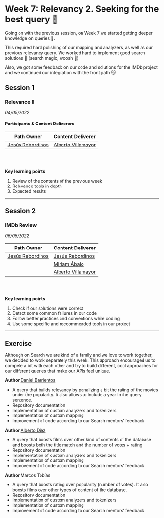 # Week 7: Relevancy 2. Seeking for the best query :mag_right:
 Going on with the previous session, on Week 7 we started getting deeper knowledge on queries :brain:.

This required hard polishing of our mapping and analyzers, as well as our previous relevancy query. We worked hard to implement good search solutions :pencil: (search magic, woosh :mage:)

Also, we got some feedback on our code and solutions for the IMDb project and we continued our integration with the front path :smirk_cat:

## Session 1
### Relevance II

*04/05/2022*

#### Participants & Content Deliverers

| **Path Owner** | **Content Deliverer** | 
| --- | --- | 
| [Jesús Rebordinos](https://github.com/jesus-rebor) | [Alberto Villamayor](https://github.com/avillamayordevega) | \

\
&nbsp;

**Key learning points**
1. Review of the contents of the previous week
2. Relevance tools in depth
3. Expected results

****

## Session 2
### IMDb Review

*06/05/2022*

 **Path Owner** | **Content Deliverer** | 
| --- | --- | 
| [Jesús Rebordinos](https://github.com/jesus-rebor) | [Jesús Rebordinos](https://github.com/jesus-rebor) |
| | [Miriam Ábalo](https://github.com/MiriamLynx) |
| | [Alberto Villamayor](https://github.com/avillamayordevega) |

\
&nbsp;

**Key learning points**
1. Check if our solutions were correct
2. Detect some common failures in our code
3. Follow better practices and conventions while coding
4. Use some specific and reccommended tools in our project

****

## Exercise
Although on Search we are kind of a family and we love to work together, we decided to work separately this week. 
This approach encouraged us to compete a bit with each other and try to build different, cool approaches for our different queries that make our APIs feel unique.

<Statement>

**Author** [Daniel Barrientos](https://github.com/DaniBAIG7)
- A query that builds relevancy by penalizing a bit the rating of the movies under the popularity. It also allows to include a year in the query sentence.
- Repository documentation
- Implementation of custom analyzers and tokenizers
- Implementation of custom mapping
- Improvement of code according to our Search mentors' feedback

**Author** [Alberto Díez](https://github.com/uo266536)
- A query that boosts films over other kind of contents of the database and boosts both the title match and the number of votes + rating.
- Repository documentation
- Implementation of custom analyzers and tokenizers
- Implementation of custom mapping
- Improvement of code according to our Search mentors' feedback

**Author** [Marcos Tobías](https://github.com/MarcosTobias)
- A query that boosts rating over popularity (number of votes). It also boosts films over other types of content of the database.
- Repository documentation
- Implementation of custom analyzers and tokenizers
- Implementation of custom mapping
- Improvement of code according to our Search mentors' feedback